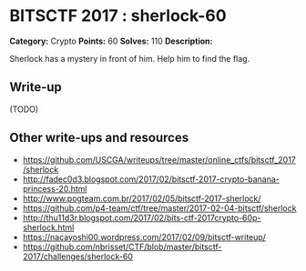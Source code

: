 # BITSCTF 2017 : sherlock-60

**Category:** Crypto
**Points:** 60
**Solves:** 110
**Description:**

Sherlock has a mystery in front of him. Help him to find the flag.


## Write-up

(TODO)

## Other write-ups and resources

* https://github.com/USCGA/writeups/tree/master/online_ctfs/bitsctf_2017/sherlock
* http://fadec0d3.blogspot.com/2017/02/bitsctf-2017-crypto-banana-princess-20.html
* http://www.pogteam.com.br/2017/02/05/bitsctf-2017-sherlock/
* https://github.com/p4-team/ctf/tree/master/2017-02-04-bitsctf/sherlock
* http://thu11d3r.blogspot.com/2017/02/bits-ctf-2017crypto-60p-sherlock.html
* https://nacayoshi00.wordpress.com/2017/02/09/bitsctf-writeup/
* https://github.com/nbrisset/CTF/blob/master/bitsctf-2017/challenges/sherlock-60
